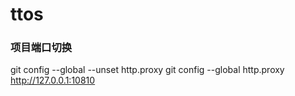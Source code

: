 # ttos



### 项目端口切换
git config --global --unset http.proxy
git config --global http.proxy http://127.0.0.1:10810